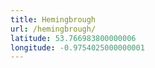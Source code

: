 ```yaml
---
title: Hemingbrough
url: /hemingbrough/
latitude: 53.766983800000006
longitude: -0.9754025000000001
---
```

